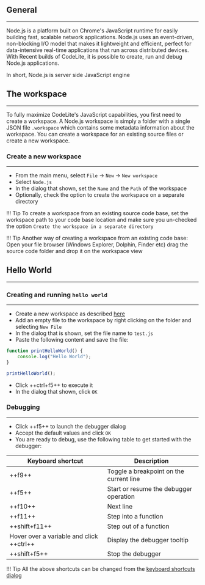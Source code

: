 ## General
---
Node.js is a platform built on Chrome's JavaScript runtime for easily building fast, scalable network applications. 
Node.js uses an event-driven, non-blocking I/O model that makes it lightweight and efficient, perfect for data-intensive real-time applications that run across distributed devices. With Recent builds of CodeLite, it is possible to create, run and debug Node.js applications.

In short, Node.js is server side JavaScript engine

## The workspace
---

To fully maximize CodeLite's JavaScript capabilities, you first need to create a workspace. A Node.js workspace is simply a folder with a single JSON file `.workspace` which contains some metadata information about the workspace.
You can create a workspace for an existing source files or create a new workspace.

### Create a new workspace
---

- From the main menu, select `File` -> `New` -> `New workspace`
- Select `Node.js`
- In the dialog that shown, set the `Name` and the `Path` of the workspace
- Optionally, check the option to create the workspace on a separate directory

!!! Tip
    To create a workspace from an existing source code base, set the workspace path to your code base location
    and make sure you un-checked the option `Create the workspace in a separate directory`

!!! Tip
    Another way of creating a workspace from an existing code base: Open your file browser (Windows Explorer, Dolphin, Finder etc)
    drag the source code folder and drop it on the workspace view


## Hello World
---

### Creating and running `hello world` 
---

- Create a new workspace as described [here](#create-a-new-workspace)
- Add an empty file to the workspace by right clicking on the folder and selecting `New File`
- In the dialog that is shown, set the file name to `test.js`
- Paste the following content and save the file:

```JavaScript
function printHelloWorld() {
    console.log("Hello World");
}

printHelloWorld();
```

- Click ++ctrl+f5++ to execute it
- In the dialog that shown, click `OK`

### Debugging
----

- Click ++f5++ to launch the debugger dialog
- Accept the default values and click `OK`
- You are ready to debug, use the following table to get started with the debugger:

 Keyboard shortcut                           | Description
 ------------------------------------        |--------------
 ++f9++                                      | Toggle a breakpoint on the current line
 ++f5++                                      | Start or resume the debugger operation
 ++f10++                                     | Next line
 ++f11++                                     | Step into a function
 ++shift+f11++                               | Step out of a function
 Hover over a variable and click ++ctrl++    | Display the debugger tooltip
++shift+f5++                                 | Stop the debugger

!!! Tip
    All the above shortcuts can be changed from the [keyboard shortcuts dialog](../settings/keyboard_shortcuts.md)
